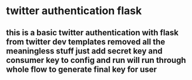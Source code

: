 # twitter authentication flask
this is a basic twitter authentication with flask from twitter dev templates
removed all the meaningless stuff just add secret key and consumer key to config and run will 
run through whole flow to generate final key for user
---